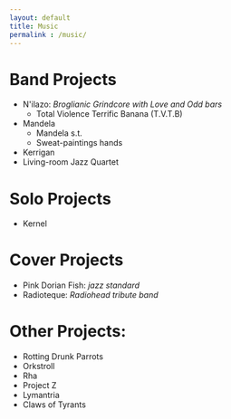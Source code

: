```yaml
---
layout: default
title: Music
permalink : /music/
---
```


# Band Projects
- N'ilazo: _Broglianic Grindcore with Love and Odd bars_
  - Total Violence Terrific Banana (T.V.T.B)
- Mandela
  - Mandela s.t.
  - Sweat-paintings hands
- Kerrigan
- Living-room Jazz Quartet
  
# Solo Projects
- Kernel

# Cover Projects
- Pink Dorian Fish: _jazz standard_
- Radioteque: _Radiohead tribute band_

# Other Projects:
- Rotting Drunk Parrots
- Orkstroll 
- Rha
- Project Z
- Lymantria
- Claws of Tyrants